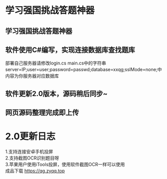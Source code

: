 # 学习强国挑战答题神器
## 学习强国挑战答题神器
## 软件使用C#编写，实现连接数据库查找题库
部署自己服务器请修改login.cs main.cs中的字符串server=IP;user=user;password=passwd;database=xxqg;sslMode=none;中内容为你服务器对应数据库  
## 软件更新2.0版本，源码稍后同步~
## 网页源码整理完成即上传
# 2.0更新日志
1.支持连接安卓手机投屏  
2.支持截图OCR识别题目呀  
3.苹果用户使用iTools投屏，使用软件截图OCR一样可以使用  
成品下载 https://qg.zyqq.top
